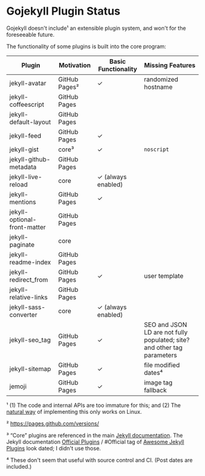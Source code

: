 # Gojekyll Plugin Status

Gojekyll doesn't include¹ an extensible plugin system, and won't for the foreseeable future.

The functionality of some plugins is built into the core program:

| Plugin                       | Motivation    | Basic Functionality | Missing Features                                                        |
|------------------------------|---------------|---------------------|-------------------------------------------------------------------------|
| jekyll-avatar                | GitHub Pages² | ✓                   | randomized hostname                                                     |
| jekyll-coffeescript          | GitHub Pages  |                     |                                                                         |
| jekyll-default-layout        | GitHub Pages  |                     |                                                                         |
| jekyll-feed                  | GitHub Pages  | ✓                   |                                                                         |
| jekyll-gist                  | core³         | ✓                   | `noscript`                                                              |
| jekyll-github-metadata       | GitHub Pages  |                     |                                                                         |
| jekyll-live-reload           | core          | ✓ (always enabled)  |                                                                         |
| jekyll-mentions              | GitHub Pages  | ✓                   |                                                                         |
| jekyll-optional-front-matter | GitHub Pages  |                     |                                                                         |
| jekyll-paginate              | core          |                     |                                                                         |
| jekyll-readme-index          | GitHub Pages  |                     |                                                                         |
| jekyll-redirect_from         | GitHub Pages  | ✓                   | user template                                                           |
| jekyll-relative-links        | GitHub Pages  |                     |                                                                         |
| jekyll-sass-converter        | core          | ✓ (always enabled)  |                                                                         |
| jekyll-seo_tag               | GitHub Pages  | ✓                   | SEO and JSON LD are not fully populated; site? and other tag parameters |
| jekyll-sitemap               | GitHub Pages  | ✓                   | file modified dates⁴                                                    |
| jemoji                       | GitHub Pages  | ✓                   | image tag fallback                                                      |

¹ (1) The code and internal APIs are too immature for this; and (2) The [natural way](https://golang.org/pkg/plugin/) of implementing this only works on Linux.

² <https://pages.github.com/versions/>

³ “Core” plugins are referenced in the main [Jekyll documentation](https://jekyllrb.com/docs/home/).
The Jekyll documentation [Official Plugins](https://jekyllrb.com/docs/plugins/#available-plugins) / #Official tag of [Awesome Jekyll Plugins](https://github.com/planetjekyll/awesome-jekyll-plugins) look dated; I didn't use those.

⁴ These don't seem that useful with source control and CI. (Post dates are included.)
